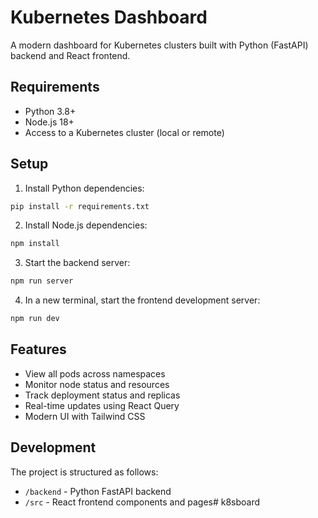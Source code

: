 # Kubernetes Dashboard

A modern dashboard for Kubernetes clusters built with Python (FastAPI) backend and React frontend.

## Requirements

- Python 3.8+
- Node.js 18+
- Access to a Kubernetes cluster (local or remote)

## Setup

1. Install Python dependencies:
```bash
pip install -r requirements.txt
```

2. Install Node.js dependencies:
```bash
npm install
```

3. Start the backend server:
```bash
npm run server
```

4. In a new terminal, start the frontend development server:
```bash
npm run dev
```

## Features

- View all pods across namespaces
- Monitor node status and resources
- Track deployment status and replicas
- Real-time updates using React Query
- Modern UI with Tailwind CSS

## Development

The project is structured as follows:

- `/backend` - Python FastAPI backend
- `/src` - React frontend components and pages#   k 8 s b o a r d  
 